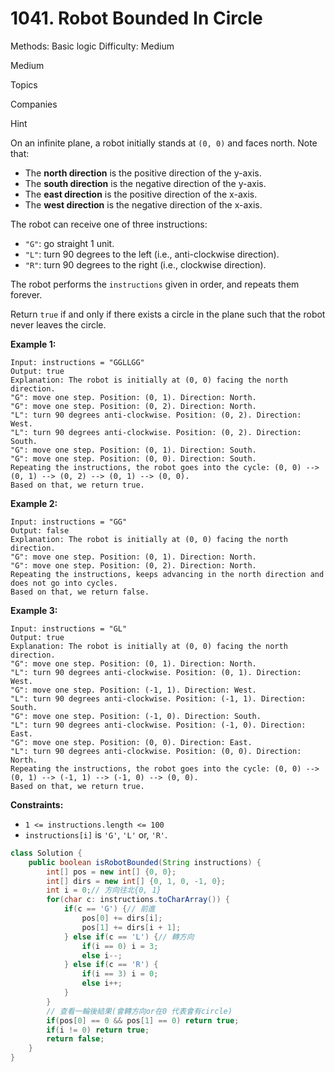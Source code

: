 # 1041. Robot Bounded In Circle

Methods: Basic logic
Difficulty: Medium

Medium

Topics

Companies

Hint

On an infinite plane, a robot initially stands at `(0, 0)` and faces north. Note that:

- The **north direction** is the positive direction of the y-axis.
- The **south direction** is the negative direction of the y-axis.
- The **east direction** is the positive direction of the x-axis.
- The **west direction** is the negative direction of the x-axis.

The robot can receive one of three instructions:

- `"G"`: go straight 1 unit.
- `"L"`: turn 90 degrees to the left (i.e., anti-clockwise direction).
- `"R"`: turn 90 degrees to the right (i.e., clockwise direction).

The robot performs the `instructions` given in order, and repeats them forever.

Return `true` if and only if there exists a circle in the plane such that the robot never leaves the circle.

**Example 1:**

```
Input: instructions = "GGLLGG"
Output: true
Explanation: The robot is initially at (0, 0) facing the north direction.
"G": move one step. Position: (0, 1). Direction: North.
"G": move one step. Position: (0, 2). Direction: North.
"L": turn 90 degrees anti-clockwise. Position: (0, 2). Direction: West.
"L": turn 90 degrees anti-clockwise. Position: (0, 2). Direction: South.
"G": move one step. Position: (0, 1). Direction: South.
"G": move one step. Position: (0, 0). Direction: South.
Repeating the instructions, the robot goes into the cycle: (0, 0) --> (0, 1) --> (0, 2) --> (0, 1) --> (0, 0).
Based on that, we return true.

```

**Example 2:**

```
Input: instructions = "GG"
Output: false
Explanation: The robot is initially at (0, 0) facing the north direction.
"G": move one step. Position: (0, 1). Direction: North.
"G": move one step. Position: (0, 2). Direction: North.
Repeating the instructions, keeps advancing in the north direction and does not go into cycles.
Based on that, we return false.

```

**Example 3:**

```
Input: instructions = "GL"
Output: true
Explanation: The robot is initially at (0, 0) facing the north direction.
"G": move one step. Position: (0, 1). Direction: North.
"L": turn 90 degrees anti-clockwise. Position: (0, 1). Direction: West.
"G": move one step. Position: (-1, 1). Direction: West.
"L": turn 90 degrees anti-clockwise. Position: (-1, 1). Direction: South.
"G": move one step. Position: (-1, 0). Direction: South.
"L": turn 90 degrees anti-clockwise. Position: (-1, 0). Direction: East.
"G": move one step. Position: (0, 0). Direction: East.
"L": turn 90 degrees anti-clockwise. Position: (0, 0). Direction: North.
Repeating the instructions, the robot goes into the cycle: (0, 0) --> (0, 1) --> (-1, 1) --> (-1, 0) --> (0, 0).
Based on that, we return true.

```

**Constraints:**

- `1 <= instructions.length <= 100`
- `instructions[i]` is `'G'`, `'L'` or, `'R'`.

```java
class Solution {
    public boolean isRobotBounded(String instructions) {
        int[] pos = new int[] {0, 0};
        int[] dirs = new int[] {0, 1, 0, -1, 0};
        int i = 0;// 方向往北{0, 1}
        for(char c: instructions.toCharArray()) {
            if(c == 'G') {// 前進
                pos[0] += dirs[i];
                pos[1] += dirs[i + 1];
            } else if(c == 'L') {// 轉方向
                if(i == 0) i = 3;
                else i--;
            } else if(c == 'R') {
                if(i == 3) i = 0;
                else i++;
            }
        }
        // 查看一輪後結果(會轉方向or在0 代表會有circle)
        if(pos[0] == 0 && pos[1] == 0) return true;
        if(i != 0) return true;
        return false;
    }
}
```